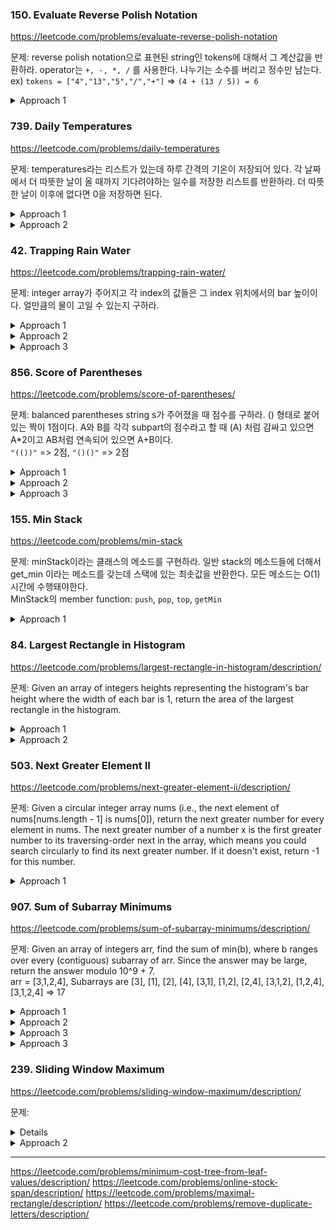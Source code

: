 ### 150. Evaluate Reverse Polish Notation

https://leetcode.com/problems/evaluate-reverse-polish-notation

문제: reverse polish notation으로 표현된 string인 tokens에 대해서 그 계산값을 반환하라. 
operator는 `+, -, *, /` 를 사용한다. 나누기는 소수를 버리고 정수만 남는다.    
ex) `tokens = ["4","13","5","/","+"]` => `(4 + (13 / 5)) = 6`


<details><summary>Approach 1</summary>

간단하다. 쭉 iterate하면서 연산자가 아니면 stack push하고 연산자면 최근 두 개 pop 한 뒤 계산하면 된다.

lambda를 쓰면 다르게 풀 수도 있다.   

  
```python
def evalRPN(self, tokens: List[str]) -> int:
        
    operations = {
        "+": lambda a, b: a + b,
        "-": lambda a, b: a - b,
        "/": lambda a, b: int(a / b),
        "*": lambda a, b: a * b
    }
    
    stack = []
    for token in tokens:
        if token in operations:
            number_2 = stack.pop()
            number_1 = stack.pop()
            operation = operations[token]
            stack.append(operation(number_1, number_2))
        else:
            stack.append(int(token))
    return stack.pop()
```

</details>






### 739. Daily Temperatures

https://leetcode.com/problems/daily-temperatures

문제: temperatures라는 리스트가 있는데 하루 간격의 기온이 저장되어 있다. 각 날짜에서 더 따뜻한 날이 올 때까지 기다려야하는 일수를 저장한 리스트를 반환하라. 더 따뜻한 날이 이후에 없다면 0을 저장하면 된다.

<details><summary>Approach 1</summary>

decreasing monotonic stack을 사용한다.   
stack에는 아직 더 따뜻한 날을 못 만난 day가 저장되어 있다. 그러면 bottom에서 top으로 갈수록 덜 따뜻하다.   
리스트를 iterate하면서 지금 보는 기온이 top보다 낮으면 그냥 push한다.   
top보다 높으면 더 높은 top이 나올 때까지 pop하면서 pop된 날짜에 대해 답을 넣어준다.
답은 현재 보는 index와 pop된 날짜의 차이이다.

O(N) / O(N)

    
```python
class Solution:
    def dailyTemperatures(self, temperatures: List[int]) -> List[int]:
        n = len(temperatures)
        stack = []
        ans = [0] * n
        for i in range(n):
            if not stack:
                stack.append(i)
                continue
            while stack and temperatures[stack[-1]] < temperatures[i]:
                past_i = stack.pop()
                ans[past_i] = i - past_i
            stack.append(i)
        
        return ans
```
    
</details>

<details><summary>Approach 2</summary>

리스트를 뒤에서부터 iterate하면서 현재 날짜의 기온보다 높은 기온이 나오는 날을 찾는 방법도 있다.   
지금까지의 가장 높은 기온을 저장하는 hottest variable을 두고 현재 기온이 hottest보다 높다면 hottest를 업데이트하고 continue한다.   
이렇게 하는 이유는 그런 경우 더 따뜻한 날이 나올 수 없으므로 추가 작업이 필요 없기 때문이다.   
answer list를 만들어 놓고 뒤에서부터 원소를 하나씩 보는데, i번째 날에 i+1의 온도를 확인한다.   
i+1의 온도가 더 낮다면 i+1+answer[i+1] 위치로 가서 또 비교한다.   
더 높은 온도가 나올 때까지 반복을 하는데 이렇게 하면 각 원소마다 두 번씩만 작업을 하게 된다.(backward iterate할 때 한 번, jump하면서 날 찾을 때 한 번)   

O(N) / O(1)


```python
class Solution:
    def dailyTemperatures(self, temperatures: List[int]) -> List[int]:
        n = len(temperatures)
        ans = [0] * n
        hottest = 0

        for i in range(n-1, -1, -1):
            cur = temperatures[i]
            if cur >= hottest:
                hottest = cur
                continue
            comp_idx = i + 1
            while cur >= temperatures[comp_idx]:
                comp_idx += ans[comp_idx]
            ans[i] = comp_idx - i
        
        return ans

```

</details>


### 42. Trapping Rain Water

https://leetcode.com/problems/trapping-rain-water/

문제: integer array가 주어지고 각 index의 값들은 그 index 위치에서의 bar 높이이다. 얼만큼의 물이 고일 수 있는지 구하라.


<details><summary>Approach 1</summary>

내 brute force한 방법   
- 앞에서부터 iterate하면서 left wall로 생각을 한다. 
- 각 left wall마다 오른쪽을 보면서 left wall 이상인 right wall을 찾는다. 그러면 물은 그 right wall을 넘지 못 하고 그 사이를 채운다.
- left wall 이상인 게 없다면 오른쪽 중 가장 높은 wall을 찾는다. 그러면 그 사이가 물이 채워진다.
- right wall을 찾으러 갈 때 각 right wall 후보와 left wall 사이에 얼만큼이 벽으로 채워져있는지 계산해놓는다.
- 그러면 마지막에 `width x min(left wall, right wall) - occupied` 를 하면 된다.
- 다음 iteration은 right wall이 left wall로 되는 상황부터 하면 된다.

이러면 O(N^2)의 시간이 소요돼서 느리다.

이걸 최적화하려면 `739. Daily Temperatures` 문제처럼 미리 각 left wall마다 그거보다 높은 wall이 처음으로 나오는 위치를 저장한 array, 
그 이후의 wall 중 가장 높은 높이를 저장한 array 두 개를 O(N) 시간에 만들어 놓으면 이후 작업도 O(N)에 가능할 것이다.    


```py
    def trap(self, height: List[int]) -> int:
        n = len(height)
        left = 0
        ans = 0
        while left < n-1:
            if height[left] == 0:  # If the height of left wall is 0, it cannot trap water.
                left += 1
                continue
            right = tallest_right = left + 1
            occupied, occupied_dict = 0, {}
            while right < n:
                occupied_dict[right] = occupied
                if height[right] >= height[left]:
                    break
                if height[right] > height[tallest_right]:
                    tallest_right = right
                occupied += height[right]
                right += 1
            if right == n:
                right = tallest_right
            width = right - left - 1
            ans += (width * min(height[left], height[right]) - occupied_dict[right])
            left = right
        return ans
```

</details>


<details><summary>Approach 2</summary>

아이디어를 생각하기 어려웠다.    
적분하듯이 쪼개서 각 위치에서의 물 양을 구한 뒤에 합하는 걸로 생각해보자.    
현재 위치 i에서 물이 차려면 i 기준 왼쪽과 오른쪽 둘 다에 i보다 높은 bar가 있어야한다.    
`cur_trapped_water = min(left_max, right_max) - cur_height`
각 위치 i 기준으로 왼쪽에서 가장 높은 bar의 높이가 저장된 left_maxs와 오른쪽으로 한 결과인 right_maxs를 만든 뒤 답을 구한다.   
O(N) / O(N)


```python
    def trap(self, height: List[int]) -> int:        
        n = len(height)
        total = 0

        left_maxs = [0] * n  # i 기준 왼쪽 중에 가장 큰 값
        right_maxs = [0] * n
        left_max = right_max = 0
        for i in range(1, n):
            left_max = max(left_max, height[i-1])
            left_maxs[i] = left_max
        for i in range(n-2, -1, -1):
            right_max = max(right_max, height[i+1])
            right_maxs[i] = right_max

        for i in range(n):
            cur_trapped = min(left_maxs[i], right_maxs[i]) - height[i]
            if cur_trapped > 0:
                total += cur_trapped
        
        return total
```

</details>

<details><summary>Approach 3</summary>

위의 방법은 두 번 iterate해야하는데 decreasing monotonic stack을 쓰면 한 번의 iterate로 가능하다.    
- 오른쪽으로 iterate하면서 decreasing monotonic stack을 만든다. 그러면 stack에는 left wall 후보들이 남게 된다.
- stack 만들다가 pop해야할 상황, 즉 현재 높이가 stack의 top보다 높다면 pop을 한다. 그 pop된 위치의 bar는 자기보다 높은 left wall과 right wall이 있는 것이다.
- stack이 비게 된다면 left wall이 없으므로 무시한다.
- stack에 값이 남아있다면 stack의 top 값이 left wall이 된다. right wall은 current bar이다.
- left bar와 right bar 사이에 popped bar보다 높은 건 없으므로 popped bar 높이 윗부분인 `min(left bar, right bar) - popped bar * width` 만큼 물이 찰 수 있다.
- popped bar 보다 낮은 영역은 이미 이전 작업에서 처리됐다.    

어렵다. 신박하다.


```python
    def trap(self, height: List[int]) -> int:        
        n = len(height)
        total = 0
        stack = []

        current = 0
        while current < n:
            while stack and height[current] > height[stack[-1]]:
                top = stack.pop()
                if not stack:
                    break
                distance = current - stack[-1] - 1
                bounded_height = min(height[current], height[stack[-1]]) - height[top]
                total += distance * bounded_height
            stack.append(current)
            current += 1
        
        return total
```

</details>






### 856. Score of Parentheses

https://leetcode.com/problems/score-of-parentheses/

문제: balanced parentheses string s가 주어졌을 때 점수를 구하라. () 형태로 붙어 있는 짝이 1점이다.
A와 B를 각각 subpart의 점수라고 할 때 (A) 처럼 감싸고 있으면 A*2이고 AB처럼 연속되어 있으면 A+B이다.   
`"(())"` => 2점, `"()()"` => 2점


<details><summary>Approach 1</summary>

stack을 사용해서 풀 수 있다.   
string을 iterate하면서 괄호 혹은 계산된 숫자를 stack에 넣는다. 
그러면 제일 마지막에는 결괏값 하나만 stack에 존재하게 된다.

```py
    def scoreOfParentheses(self, s: str) -> int:
        stack = []
        for c in s:
            if c == '(':
                # left paranthesis면 stack에 추가만 한다.
                stack.append('(')
            if c == ')':
                # right paranthesis면 계산을 해야한다.
                left = stack.pop()
                if left == '(':
                    # stack의 제일 위에 open이 있었다면 현재의 close와 합쳐서 1을 넣는다.
                    stack.append(1)
                else:
                    # 숫자가 있었다면 그 숫자를 두 배한다. 
                    # stack에는 연속된 숫자가 없음이 보장되므로 그 다음의 pop은 open일 것이다. 합쳐서 2배해서 넣는다.
                    stack.pop()
                    stack.append(left * 2)
            # 각 iteration마다 stack의 top들에 연속된 숫자가 없도록 압축해준다. 
            if stack and stack[-1] != '(':
                tmp = stack.pop()
                if stack and stack[-1] != '(':
                    tmp += stack.pop()
                    stack.append(tmp)
                else:
                    stack.append(tmp)
        return stack[0]
```

</details>


<details><summary>Approach 2</summary>

stack의 다른 방법도 있다. 각 뎁스마다 값을 저장하는 것이다.   
left parenthesis 나올 때마다 depth가 늘어나니까 stack에 추가하고 right parenthesis 나올 때마다 depth 하나 탈출한다.    
depth 줄일 때마다 stack을 pop 한다. 
이전 depth의 값에 추가해준다.   


```python
def solve(s: str) -> int:
    s2 = [0]
    for i, c in enumerate(s):
        if c == '(':
            s2.append(0)
        else:
            tmp = s2.pop()
            if s[i-1] == '(':
                tmp += 1
            else:
                tmp = tmp*2
            s2[-1] += tmp

    return s2[-1]
```

</details>


<details><summary>Approach 3</summary>

O(1) space

마지막 방법은 power로 생각하는 것이다. 특정 depth에 있는 ()는 밖으로 나올 때마다 2가 곱해진다.   
그러면 왼쪽부터 linear하게 탐색하면서 열릴 때마다 depth를 증가시킨다. 닫힐 때 depth를 확인해서 pow(2, depth)를 결과에 더해준다. 바로 붙어있는 괄호들에 대해서만 처리하면 되는 듯.

```py
    def scoreOfParentheses(self, s: str) -> int:
        depth = -1
        res = 0
        prev_left = -1
        for i, c in enumerate(s):
            if c == '(':
                depth += 1
                prev_left = i
                continue
            if c == ')':
                if prev_left == i - 1:
                    res += 2 ** depth
                depth -= 1
        return res
```

</details>






### 155. Min Stack

https://leetcode.com/problems/min-stack

문제: minStack이라는 클래스의 메소드를 구현하라. 일반 stack의 메소드들에 더해서 get_min 이라는 메소드를 갖는데 스택에 있는 최솟값을 반환한다. 모든 메소드는 O(1) 시간에 수행돼야한다.   
MinStack의 member function: `push`, `pop`, `top`, `getMin`


<details><summary>Approach 1</summary>

스택은 계속해서 위로 쌓이는 자료구조이다. 어떤 최솟값이 있고 그 이후로 그보다 작은 값이 없다면 그 위의 모든 값들에 대해서는 get_min이 그 최솟값이다.   
따라서 stack에 (cur_val, prev_min) 의 tuple을 넣어주면 된다.   
push할 때와 pop할 때 self.min을 업데이트 해주면 된다.   
push할 때는 현재와 비교해서 더 작으면 min이 업데이트 되는 것이고, pop할 때는 pop값이 min하고 똑같으면 prev_min으로 업데이트 해야하는 것이다.

위 방법대로 하면 중복된 값이 많이 저장될 수 있다. 메모리 효율을 위해서 스택을 두 개 관리하는 방법도 있다. 하나는 그냥 스택, 다른 하나는 min 값이 바뀔 때만 저장하는 스택이다.   
따라서 pop을 할 때는 min stack의 위에 있는 값과 같으면 둘 다 pop을 하는 식으로 한다.   


```py
class MinStack:

    def __init__(self):
        self.min = math.inf
        self.stack = []  # list of (current value, min value before getting current value)


    def push(self, val: int) -> None:
        self.stack.append((val, self.min))  # min 업데이트 전에 넣어야 prev_min이 된다.
        self.min = min(self.min, val)
        

    def pop(self) -> None:
        val, prev_min = self.stack.pop()
        self.min = max(prev_min, self.min)  # pop 된 값이 있기 전의 최솟값이 prev_min이다. 이 값이 현재의 min보다 크다면 이 popped value가 push될 때 min이 업데이트 된 거니까 pop할 때도 업데이트가 된다.
        

    def top(self) -> int:
        return self.stack[-1][0]
        

    def getMin(self) -> int:
        return self.min
```

</details>









### 84. Largest Rectangle in Histogram

https://leetcode.com/problems/largest-rectangle-in-histogram/description/

문제: Given an array of integers heights representing the histogram's bar height where the width of each bar is 1, return the area of the largest rectangle in the histogram.

<details><summary>Approach 1</summary>

내 solution: TLE    
- stack을 두고 (i, h) 값을 넣는다. 인덱스 i 이후부터 지금까지 가장 낮은 wall의 높이는 h인 것을 보장한다. 
- i가 늘어났는데 h가 작아진다면 의미가 없다. 따라서 stack은 monotonic stack으로서 h 값이 점점 커져야한다.
- 리스트를 traverse하면서 right end는 현재 index로 잡는다. 
- 현재 높이가 stack에 있는 높이보다 작다면 stack에서 현재 높이보다 큰 값들을 다 pop한다. right end 높이보다 큰 값들은 더 이상 쓰이지 못 하기 때문이다. 
- stack을 구성하면 그 stack을 iterate하면서 `ans = max(ans, (right_end - stack_index) x stack_height )` 로 계산한다. 현재 자리(right_end) 기준으로 stack_index까지 중 가장 높은 공통 높이는 stack_height이기 때문이다.


Time Complexity: O(N^2). 최악의 경우 increasing stack이 만들어질 수 있다.



```py
    def largestRectangleArea(self, heights: List[int]) -> int:
        """
        From index idx, it is guaranteed that height is the shortest.
        If idx becomes larger, heigh with shorter value is no need. Only looks for higher value.
        """
        stack = []  # (idx, height), 
        ans = 0
        for i, height in enumerate(heights):
            last_idx = i
            while stack and height <= stack[-1][1]:
                last_idx, _ = stack.pop()
            stack.append((last_idx, height))

            for _idx, _height in stack:
                ans = max(ans, (i + 1 - _idx) * _height)
        
        return ans
```

</details>

<details><summary>Approach 2</summary>

어떤 지점 i를 기준으로, 해당 bar를 높이로 갖는 최대 rectangle을 구해보자. 그러면 해당 bar에서 왼쪽으로 봤을 때 처음으로 낮은 bar가 나오는 곳이 left index가 되고 반대가 right index가 된다.   
이렇게 각 i를 대상으로 하게 되면 모든 rectangle을 구할 수 있다.   

left_barriers를 생성한다. O(N). 739. Daily Temperatures 문제 생각하면 된다.   
right_barriers 생성한 뒤 이를 이용해서 답을 구한다.


```py
    def largestRectangleArea(self, heights: List[int]) -> int:
        n = len(heights)
        """
        # left_barrieres
        For each index i, left_barrieres[i] is the index of the nearest wall 
        that appears shorter than heights[i] on the left side.
        If not exist, -1
        """
        left_barriers = [-1] * n
        right_barriers = [n] * n

        for i in range(n):
            cur_h = heights[i]
            cmp_idx = i - 1
            while cmp_idx != -1 and heights[cmp_idx] >= cur_h:
                cmp_idx = left_barriers[cmp_idx]
            left_barriers[i] = cmp_idx
        
        for i in range(n-1, -1, -1):
            cur_h = heights[i]
            cmp_idx = i + 1
            while cmp_idx != n and heights[cmp_idx] >= cur_h:
                cmp_idx = right_barriers[cmp_idx]
            right_barriers[i] = cmp_idx
        
        ans = 0
        for i in range(n):
            cur_h = heights[i]
            left, right = left_barriers[i], right_barriers[i]
            ans = max(ans, (right - left - 1) * cur_h)
        
        return ans
```

약간의 최적화
- shortest 라는 변수 넣어서 shortest보다 작거나 같다면 shortest 업데이트하고 바로 넘어가기(옆 index랑 비교할 필요 없이)
- 오른쪽 iterate loop를 합치기

</details>






### 503. Next Greater Element II

https://leetcode.com/problems/next-greater-element-ii/description/

문제: Given a circular integer array nums (i.e., the next element of nums[nums.length - 1] is nums[0]), return the next greater number for every element in nums. 
The next greater number of a number x is the first greater number to its traversing-order next in the array, which means you could search circularly to find its next greater number. If it doesn't exist, return -1 for this number.


<details><summary>Approach 1</summary>

monitonic stack을 활용한다.

- 뒤에서부터 iterate하면서 decreasing monotonic stack을 만든다.
- 현재 값보다 큰 값이 나올 때까지 pop을 한다. stack이 비게 되면 -1을 넣고 그렇지 않다면 top을 넣는다.
- 현재 값을 stack에 넣는다.
- circular list이기 때문에 이 과정을 두 번 반복한다. stack이 비게 되는 순간은 바로 break할 수 있다.

```py
    def nextGreaterElements(self, nums: List[int]) -> List[int]:
        stack = []
        res = deepcopy(nums)
        for i in range(len(nums)-1, -1, -1):
            num = nums[i]
            while stack and num >= stack[-1]:
                stack.pop()
            if stack:
                res[i] = stack[-1]
            else:
                res[i] = -1
            stack.append(num)
        
        for i in range(len(nums)-1, -1, -1):
            num = nums[i]
            while stack and num >= stack[-1]:
                stack.pop()
            if stack:
                res[i] = stack[-1]
            else:
                break
            stack.append(num)
        
        return res
```

</details>






### 907. Sum of Subarray Minimums

https://leetcode.com/problems/sum-of-subarray-minimums/description/

문제: Given an array of integers arr, find the sum of min(b), where b ranges over every (contiguous) subarray of arr. Since the answer may be large, return the answer modulo 10^9 + 7.    
arr = [3,1,2,4], Subarrays are [3], [1], [2], [4], [3,1], [1,2], [2,4], [3,1,2], [1,2,4], [3,1,2,4] => 17


<details><summary>Approach 1</summary>

brute force하게 N^2 Time 알고리즘을 생각했다.   

```py
    def sumSubarrayMins(self, arr: List[int]) -> int:
        n = len(arr)
        res = 0
        for i in range(n):
            cur_min = arr[i]
            for j in range(i, n):
                cur_min = min(cur_min, arr[j])
                res += cur_min
        
        return res % (pow(10,9) + 7)
```


</details>




<details><summary>Approach 2</summary>

- heap에 (value, index) 를 저장한다.
- 왼쪽부터 오른쪽으로 iterate한다. cur_idx가 subarray의 rightend라고 생각하자. 
- 0부터 first_min_index 까지가 leftend일 때는 min 값이 first_min_value이다.
- first_min_index+1 부터 second_min_index까지가 leftend일 때는 min 값이 second_min_value이다.
- 이렇게 해서 cur_index가 되면 break하고 rightend를 하나 더 늘린다.

근데 heap을 매번 pop, push를 반복해야 하기 때문에 이것도 결국 worst는 N^2이다.
구현 스킵

</details>


<details><summary>Approach 3</summary>

`503. Next Greater Element II` 를 활용해야한다.    

- 어떤 index를 기준으로 했을 때, 왼쪽에서 자기보다 처음으로 작은 값이 나오는 위치를 l, 오른쪽에 처음 나오는 위치를 r이라 하자.
- `arr[l+1:r] 범위에서는 어떤 contiguos subarray도 min 값은 arr[index]가 된다.
- duplicate value에 대한 처리를 고려해야한다. 이게 어렵다.
  - 양 쪽 다 if greater, pop 을 하면 duplicate


```
both strictly greater condition

values: 3 1 2 3 2 4
index:  0 1 2 3 4 5

left:   N N 1 2 2 4
right:  1 N 4 4 N N

[2, 3, 2]로 extend 되는 건 빠진다.

```

```
both greater or equal condition

values: 3 1 2 3 2 4
index:  0 1 2 3 4 5

left:   N N 1 2 1 4
right:  1 N N 4 N N

[2, 3, 2]를 기준으로 extend 되는 건 2번씩 중복되게 된다.
```

```
left strictly greater, and right greater or equal condition

values: 3 1 2 3 2 4
index:  0 1 2 3 4 5

left:   N N 1 2 2 4
right:  1 N N 4 N N

[2, 3, 2]를 기준으로 extend 되는 건 왼쪽에 있는 게 담당한다.
오른쪽에 있는 값은 left를 빼고 extend하니까 중복이 안 된다.
```


어렵다.


```py
    def sumSubarrayMins(self, arr: List[int]) -> int:
        # number of moves from current position to reach the first less element
        left_dists = [0] * len(arr)
        right_dists = [0] * len(arr)

        d_stack = []
        for i, num in enumerate(arr):
            while d_stack and d_stack[-1][0] > num:
                d_stack.pop()
            if d_stack:
                left_dists[i] = i - d_stack[-1][1]
            else:
                left_dists[i] = i+1
            d_stack.append((num, i))

        d_stack = []
        for i in range(len(arr)-1, -1, -1):
            num = arr[i]
            while d_stack and d_stack[-1][0] >= num:
                d_stack.pop()
            if d_stack:
                right_dists[i] = d_stack[-1][1] - i
            else:
                right_dists[i] = len(arr) - i
            d_stack.append((num, i))
        
        res = 0
        #print(f"{len(left_dists)} {len(right_dists)}")
        for i in range(len(arr)):
            res += (left_dists[i] * right_dists[i] * arr[i])
        
        return res % (pow(10, 9) + 7)
```

</details>


<details><summary>Approach 3</summary>

Approach 2를 최적화한 방법이다. 
Approach 2의 경우는 각 원소당 최대 2 + 2 + 1 번 접근할 수 있을 것 같다.   
Approach 3는 각 원소 당 최대 2번 접근한다.

- 각 position i에 대해서, i가 rightend인 subarray를 생각하자.
- i가 i-1에서 i로 하나 증가하게 되면, i-1일 때의 subarray들에서 i만 append한 것에 `[i]` 만 추가된 것이다.
- arr[i]가 arr[i-1]보다 크다면, arr[i]가 추가된 것은 min에 영향을 주지 못한다.
- arr[i]가 더 작다면, 처음으로 arr[i]보다 작은 값이 나오는 곳을 찾는다. 그 구간까지는 min 값이 바뀌어야한다.
- result[i]를 i가 rightend인 subarray들의 min 합이라고 하자.
- if arr[i] >= arr[i-1], result[i] = result[i-1] + arr[i]
- else, result[i] = result[j] + arr[i] * (i-j), for j the first less element

코드도 훨씬 간단하다.


```py
    def sumSubarrayMins(self, arr: List[int]) -> int:
        arr = [0] + arr
        result = [0]*len(arr)
        stack = [0]
        for i in range(len(arr)):
            while arr[stack[-1]] > arr[i]:
                stack.pop() 
            j = stack[-1]
            result[i] = result[j] + (i-j)*arr[i]
            stack.append(i)
        return sum(result) % (10**9+7)
```






</details>












### 239. Sliding Window Maximum

https://leetcode.com/problems/sliding-window-maximum/description/

문제: 


<details><summay>Approach 1</summary>


```py
    def maxSlidingWindow(self, nums: List[int], k: int) -> List[int]:
        l, r = 0, k
        res = []
        #cur_window = nums[0:k]
        while l <= len(nums) - k:
            r = l + k
            res.append(max(nums[l:r]))
            l += 1 
        return res
```

</details>


<details><summary>Approach 2</summary>

monotonic queue를 활용한다.   

- 큐에는 작아지는 순서로 데이터가 들어가게 된다.
- 새로운 값이 들어올 때, head를 하나씩 보면서 index가 유효하지 않으면 버린다.
- tail부터 지금의 값보다 작으면 버리고 지금 값의 위치를 찾아 들어간다.
- 버려진 값들은 지금 값보다 작으면서 왼쪽에 존재하는 거니까 앞으로의 답에 영향을 줄 수 없다.

```py
    def maxSlidingWindow(self, nums: List[int], k: int) -> List[int]:
        m_queue = deque()
        res = []
        for i, num in enumerate(nums):
            while m_queue and m_queue[0][1] <= i - k:
                # 여기는 index만 봐도 된다. 남은 건 유효한 max니까.
                m_queue.popleft()
                
            while m_queue and (m_queue[-1][0] <= num or m_queue[-1][1] <= i - k):
                # 여기는 값만 비교해도 되긴 되는데 그냥 정리해주자.
                m_queue.pop()

            m_queue.append((num, i))
            if i < k-1:
                continue

            res.append(m_queue[0][0])
        
        return res
```

O(N) / O(N)

</details>





---




https://leetcode.com/problems/minimum-cost-tree-from-leaf-values/description/
https://leetcode.com/problems/online-stock-span/description/
https://leetcode.com/problems/maximal-rectangle/description/
https://leetcode.com/problems/remove-duplicate-letters/description/
